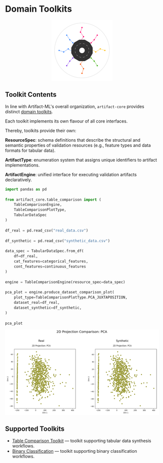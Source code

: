 # Domain Toolkits

<p align="center">
  <img src="../../assets/artifact_ml_logo.svg" width="200" alt="Artifact-ML Logo">
</p>

## Toolkit Contents

In line with Artifact-ML's overall organization, `artifact-core` provides distinct [domain toolkits](https://artifact-ml.readthedocs.io/en/latest/domain_toolkits/).

Each toolkit implements its own flavour of all core interfaces.

Thereby, toolkits provide their own:

**ResourceSpec**: schema definitions that describe the structural and semantic properties of validation resources (e.g., feature types and data formats for tabular data).

**ArtifactType**: enumeration system that assigns unique identifiers to artifact implementations.

**ArtifactEngine**: unified interface for executing validation artifacts declaratively.

```python
import pandas as pd

from artifact_core.table_comparison import (
    TableComparisonEngine,
    TableComparisonPlotType,
    TabularDataSpec
)

df_real = pd.read_csv("real_data.csv")

df_synthetic = pd.read_csv("synthetic_data.csv")

data_spec = TabularDataSpec.from_df(
    df=df_real, 
    cat_features=categorical_features, 
    cont_features=continuous_features
)

engine = TableComparisonEngine(resource_spec=data_spec)

pca_plot = engine.produce_dataset_comparison_plot(
    plot_type=TableComparisonPlotType.PCA_JUXTAPOSITION,
    dataset_real=df_real,
    dataset_synthetic=df_synthetic,
)

pca_plot
```

<p align="center">
  <img src="../assets/pca_comparison.png" width="1000" alt="PCA Comparison Artifact">
</p>

## Supported Toolkits

- [Table Comparison Toolkit](table_comparison.md) — toolkit supporting tabular data synthesis workflows.
- [Binary Classification](binary_classification.md) — toolkit supporting binary classification workflows.